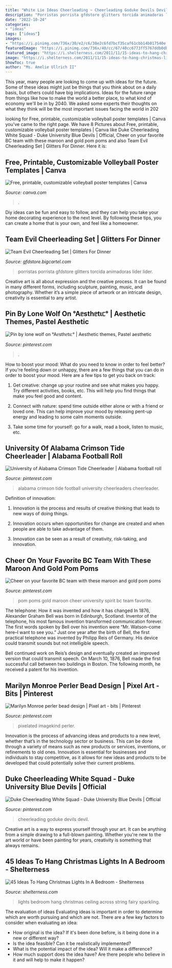 ```yaml
---
title: "White Lie Ideas Cheerleading ~ Cheerleading Goduke Devils Devil"
description: "Porristas porrista gfdstore glitters torcida animadoras líder lider"
date: "2022-10-24"
categories:
- "ideas"
tags: ["ideas"]
images:
- "https://i.pinimg.com/736x/30/e2/c6/30e2c6fd7bcf35caf61cbb14b017540e.jpg"
featuredImage: "https://i.pinimg.com/736x/40/cc/67/40cc6773ff5767ddb0db0d1728e6e11d--university-style-arizona-state-university.jpg"
featured_image: "https://i.shelterness.com/2011/11/15-ideas-to-hang-christmas-lights-in-a-bedroom.jpg"
image: "https://i.shelterness.com/2011/11/15-ideas-to-hang-christmas-lights-in-a-bedroom.jpg"
ShowToc: true
author: "Ms. Amelie Ullrich II"
---
```



This year, many people are looking to come up with ideas for the future. Some of these ideas might just be things that you think about on a daily basis, but others could have big implications. Ideas for the future range from things like how to make the world a better place, to what kind of economy we'll be in by 2040. We asked some experts their thoughts on what they think will be the most important issues facing the world in 202
	

		
looking for Free, printable, customizable volleyball poster templates | Canva you've came to the right page. We have 8 Pictures about Free, printable, customizable volleyball poster templates | Canva like Duke Cheerleading White Squad - Duke University Blue Devils | Official, Cheer on your favorite BC team with these maroon and gold pom poms and also Team Evil Cheerleading Set | Glitters For Dinner. Here it is:
		
    
## Free, Printable, Customizable Volleyball Poster Templates | Canva

<img loading=lazy src="https://marketplace.canva.com/EADaoXqzlm8/1/0/566w/canva-blue-yellow-volleyball-championship-game-poster-ELZ5P_V8p4I.jpg" onerror="this.onerror=null;this.src='https://tse4.mm.bing.net/th?id=OIP.GRzFEtyXzwnx5J9cCtAGVAHaKd&amp;pid=15.1';" alt="Free, printable, customizable volleyball poster templates | Canva">

_Source: canva.com_

>. 

	

Diy ideas can be fun and easy to follow, and they can help you take your home decorating experience to the next level. By following these tips, you can create a home that is your own, and feel like a homeowner.

    
## Team Evil Cheerleading Set | Glitters For Dinner

<img loading=lazy src="https://assets.bigcartel.com/product_images/160738609/IMG_0351.jpg?auto=format&amp;fit=max&amp;h=1200&amp;w=1200" onerror="this.onerror=null;this.src='https://tse2.mm.bing.net/th?id=OIP.GRpMm_N4cP_1sH7Z9RQcwgHaK3&amp;pid=15.1';" alt="Team Evil Cheerleading Set | Glitters For Dinner">

_Source: gfdstore.bigcartel.com_

>porristas porrista gfdstore glitters torcida animadoras líder lider. 

	

Creative art is all about expression and the creative process. It can be found in many different forms, including sculpture, painting, music, and photography. Whether it’s a simple piece of artwork or an intricate design, creativity is essential to any artist.

    
## Pin By Lone Wolf On °Aᥱsthᥱtιᥴ° | Aesthetic Themes, Pastel Aesthetic

<img loading=lazy src="https://i.pinimg.com/736x/7c/a1/9f/7ca19ffaac684b7255a0d6bb1ef6effb.jpg" onerror="this.onerror=null;this.src='https://tse1.mm.bing.net/th?id=OIP.9xiAIDMLV33hQAPRnwGB6QHaHa&amp;pid=15.1';" alt="Pin by lone wolf on °Aᥱsthᥱtιᥴ° | Aesthetic themes, Pastel aesthetic">

_Source: pinterest.com_

>. 

	

How to boost your mood: What do you need to know in order to feel better?
If you're feeling down or unhappy, there are a few things that you can do in order to boost your mood. Here are a few tips to get you back on track: 
1. Get creative: change up your routine and see what makes you happy. Try different activities, books, etc. This will help you find things that make you feel good and content. 

2. Connect with nature: spend time outside either alone or with a friend or loved one. This can help improve your mood by releasing pent-up energy and leading to some calm moments outside. 

3. Take some time for yourself: go for a walk, read a book, listen to music, etc.

    
## University Of Alabama Crimson Tide Cheerleader | Alabama Football Roll

<img loading=lazy src="https://i.pinimg.com/736x/fd/c9/a3/fdc9a3050f49c0c9d462e01e37e15424.jpg" onerror="this.onerror=null;this.src='https://tse1.mm.bing.net/th?id=OIP.xCf083zQ0eXMegpwtfesmgHaLH&amp;pid=15.1';" alt="University of Alabama Crimson Tide Cheerleader | Alabama football roll">

_Source: pinterest.com_

>alabama crimson tide football university cheerleaders cheerleader. 

	

Definition of innovation:
1. Innovation is the process and results of creative thinking that leads to new ways of doing things.
2. Innovation occurs when opportunities for change are created and when people are able to take advantage of them.

3. Innovation can be seen as a result of creativity, risk-taking, and innovation.

    
## Cheer On Your Favorite BC Team With These Maroon And Gold Pom Poms

<img loading=lazy src="https://i.pinimg.com/736x/40/cc/67/40cc6773ff5767ddb0db0d1728e6e11d--university-style-arizona-state-university.jpg" onerror="this.onerror=null;this.src='https://tse1.mm.bing.net/th?id=OIP.x1GfVz2ZBrk_Jqp5TGlhMgHaHE&amp;pid=15.1';" alt="Cheer on your favorite BC team with these maroon and gold pom poms">

_Source: pinterest.com_

>pom poms gold maroon cheer university spirit bc team favorite. 

	

The telephone: How it was invented and how it has changed
In 1876, Alexander Graham Bell was born in Edinburgh, Scotland. Inventor of the telephone, his most famous invention transformed communication forever. The first words spoken by Bell over his invention were “Mr. Watson–come here–I want to see you.” 
Just one year after the birth of Bell, the first practical telephone was invented by Philipp Reis of Germany. His device could transmit sounds but not intelligible speech. 

Bell continued work on Reis’s design and eventually created an improved version that could transmit speech. On March 10, 1876, Bell made the first successful call between two buildings in Boston. The following month, he received a patent for his invention.

    
## Marilyn Monroe Perler Bead Design | Pixel Art - Bits | Pinterest

<img loading=lazy src="https://s-media-cache-ak0.pinimg.com/736x/59/0a/26/590a26ccbfefeed273956cf91de1e777.jpg" onerror="this.onerror=null;this.src='https://tse2.mm.bing.net/th?id=OIP.nITGqyMhi5QWpKH1C36goQHaJ4&amp;pid=15.1';" alt="Marilyn Monroe perler bead design | Pixel art - bits | Pinterest">

_Source: pinterest.com_

>pixelated imagekind perler. 

	

Innovation is the process of advancing ideas and products to a new level, whether that’s in the technology sector or business. This can be done through a variety of means such as new products or services, inventions, or refinements to old ones. Innovation is essential for businesses and individuals to stay competitive, as it allows for new ideas and products to be developed that could potentially solve their current problems.

    
## Duke Cheerleading White Squad - Duke University Blue Devils | Official

<img loading=lazy src="https://i.pinimg.com/736x/30/e2/c6/30e2c6fd7bcf35caf61cbb14b017540e.jpg" onerror="this.onerror=null;this.src='https://tse4.mm.bing.net/th?id=OIP.B_QfzGejyZULHNXGIyHM8gHaLH&amp;pid=15.1';" alt="Duke Cheerleading White Squad - Duke University Blue Devils | Official">

_Source: pinterest.com_

>cheerleading goduke devils devil. 

	

Creative art is a way to express yourself through your art. It can be anything from a simple drawing to a full-blown painting. Whether you're new to the art world or have been painting for years, creativity is something that always remains.

    
## 45 Ideas To Hang Christmas Lights In A Bedroom - Shelterness

<img loading=lazy src="https://i.shelterness.com/2011/11/15-ideas-to-hang-christmas-lights-in-a-bedroom.jpg" onerror="this.onerror=null;this.src='https://tse2.mm.bing.net/th?id=OIP.BNV1r3bGuMwZwCiA4NGdZQHaLH&amp;pid=15.1';" alt="45 Ideas To Hang Christmas Lights In A Bedroom - Shelterness">

_Source: shelterness.com_

>lights bedroom hang christmas ceiling across string fairy sparkling. 

	

The evaluation of ideas
Evaluating ideas is important in order to determine which are worth pursuing and which are not. There are a few key factors to consider when evaluating an idea:
- How original is the idea? If it's been done before, is it being done in a new or different way?
- Is the idea feasible? Can it be realistically implemented?
- What is the potential impact of the idea? Will it make a difference?
- How much support does the idea have? Are there people who believe in it and will help to make it happen?

